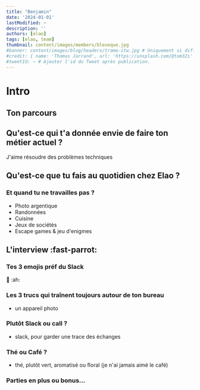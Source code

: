 ```yaml
---
title: "Benjamin"
date: '2024-01-01'
lastModified: ~
description: ''
authors: [elao]
tags: [elao, team]
thumbnail: content/images/members/bleveque.jpg
#banner: content/images/blog/headers/trame-itw.jpg # Uniquement si différent de la minitature (thumbnail)
#credit: { name: 'Thomas Jarrand', url: 'https://unsplash.com/@tom32i' } # Pour créditer la photo utilisée en miniature
#tweetId: ~ # Ajouter l'id du Tweet après publication.
---
```


# Intro

## Ton parcours

## Qu'est-ce qui t'a donnée envie de faire ton métier actuel ?

J'aime résoudre des problèmes techniques

## Qu'est-ce que tu fais au quotidien chez Elao ?

### Et quand tu ne travailles pas ?

- Photo argentique
- Randonnées
- Cuisine
- Jeux de sociétés
- Escape games & jeu d'enigmes

## L'interview :fast-parrot:

### Tes 3 emojis préf du Slack

:shrug: :ah:

### Les 3 trucs qui traînent toujours autour de ton bureau

- un appareil photo

### Plutôt Slack ou call ?

- slack, pour garder une trace des échanges

### Thé ou Café ?

- thé, plutôt vert, aromatisé ou floral (je n'ai jamais aimé le café)

### Parties en plus ou bonus...
